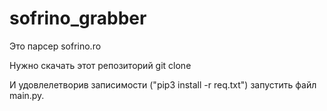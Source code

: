 # sofrino_grabber
Это парсер sofrino.ro



Нужно скачать этот репозиторий git clone




И удовлелетворив записимости ("pip3 install -r req.txt") запустить файл main.py.
